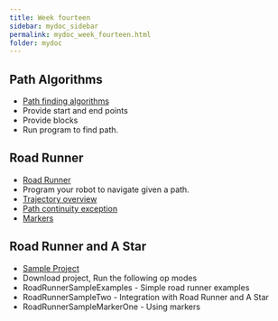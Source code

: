 ```yaml
---
title: Week fourteen
sidebar: mydoc_sidebar
permalink: mydoc_week_fourteen.html
folder: mydoc
---
```


## Path Algorithms
* [Path finding algorithms](https://en.wikipedia.org/wiki/Pathfinding)
* Provide start and end points
* Provide blocks
* Run program to find path.

## Road Runner
* [Road Runner](https://learnroadrunner.com/)
* Program your robot to navigate given a path.
* [Trajectory overview](https://learnroadrunner.com/trajectories.html#trajectories-overview)
* [Path continuity exception](https://learnroadrunner.com/trajectories.html#path-continuity-exception)
* [Markers](https://learnroadrunner.com/markers.html#types-of-markers)

## Road Runner and A Star
* [Sample Project](https://github.com/rambethina/SampleFTC.git)
* Download project, Run the following op modes 
* RoadRunnerSampleExamples - Simple road runner examples
* RoadRunnerSampleTwo - Integration with Road Runner and A Star
* RoadRunnerSampleMarkerOne - Using markers